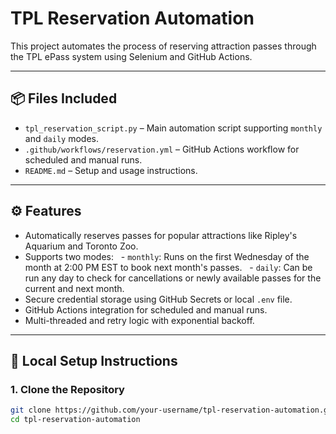 
# TPL Reservation Automation

This project automates the process of reserving attraction passes through the TPL ePass system using Selenium and GitHub Actions.

---

## 📦 Files Included

- `tpl_reservation_script.py` – Main automation script supporting `monthly` and `daily` modes.
- `.github/workflows/reservation.yml` – GitHub Actions workflow for scheduled and manual runs.
- `README.md` – Setup and usage instructions.

---

## ⚙️ Features

- Automatically reserves passes for popular attractions like Ripley's Aquarium and Toronto Zoo.
- Supports two modes:
  - `monthly`: Runs on the first Wednesday of the month at 2:00 PM EST to book next month's passes.
  - `daily`: Can be run any day to check for cancellations or newly available passes for the current and next month.
- Secure credential storage using GitHub Secrets or local `.env` file.
- GitHub Actions integration for scheduled and manual runs.
- Multi-threaded and retry logic with exponential backoff.

---

## 🧰 Local Setup Instructions

### 1. Clone the Repository

```bash
git clone https://github.com/your-username/tpl-reservation-automation.git
cd tpl-reservation-automation
